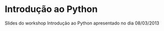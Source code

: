 Introdução ao Python
=====================

Slides do workshop Introdução ao Python apresentado no dia 08/03/2013
